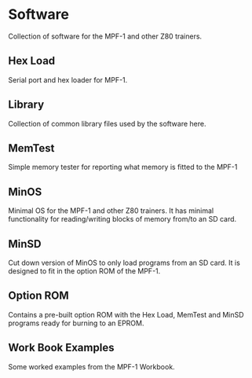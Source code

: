 # Software
Collection of software for the MPF-1 and other Z80 trainers.

## Hex Load
Serial port and hex loader for MPF-1.

## Library
Collection of common library files used by the software here.

## MemTest
Simple memory tester for reporting what memory is fitted to the MPF-1

## MinOS
Minimal OS for the MPF-1 and other Z80 trainers. It has minimal functionality for reading/writing blocks of memory from/to an SD card.

## MinSD
Cut down version of MinOS to only load programs from an SD card. It is designed to fit in the option ROM of the MPF-1.

## Option ROM
Contains a pre-built option ROM with the Hex Load, MemTest and MinSD programs ready for burning to an EPROM.

## Work Book Examples
Some worked examples from the MPF-1 Workbook.
